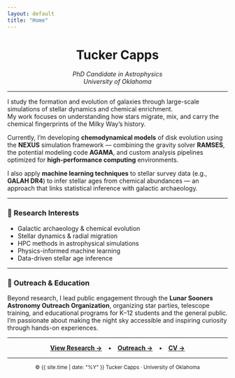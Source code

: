 ```yaml
---
layout: default
title: "Home"
---
```


<div align="center">

# **Tucker Capps**
_PhD Candidate in Astrophysics_  
_University of Oklahoma_

---

</div>

I study the formation and evolution of galaxies through large-scale simulations of stellar dynamics and chemical enrichment.  
My work focuses on understanding how stars migrate, mix, and carry the chemical fingerprints of the Milky Way’s history.

Currently, I’m developing **chemodynamical models** of disk evolution using the **NEXUS** simulation framework — combining the gravity solver **RAMSES**, the potential modeling code **AGAMA**, and custom analysis pipelines optimized for **high-performance computing** environments.

I also apply **machine learning techniques** to stellar survey data (e.g., **GALAH DR4**) to infer stellar ages from chemical abundances — an approach that links statistical inference with galactic archaeology.

---

### 🧠 Research Interests
- Galactic archaeology & chemical evolution  
- Stellar dynamics & radial migration  
- HPC methods in astrophysical simulations  
- Physics-informed machine learning  
- Data-driven stellar age inference  

---

### 🔭 Outreach & Education
Beyond research, I lead public engagement through the **Lunar Sooners Astronomy Outreach Organization**, organizing star parties, telescope training, and educational programs for K–12 students and the general public.  
I’m passionate about making the night sky accessible and inspiring curiosity through hands-on experiences.

---

<div align="center">

[**View Research →**](/research) • [**Outreach →**](/outreach) • [**CV →**](/cv)

</div>

---

<div align="center">
<sub>© {{ site.time | date: "%Y" }} Tucker Capps · University of Oklahoma</sub>
</div>
